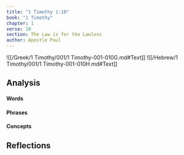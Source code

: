 ```yaml
---
title: "1 Timothy 1:10"
book: "1 Timothy"
chapter: 1
verse: 10
section: The Law is for the Lawless
author: Apostle Paul
---
```

![[/Greek/1 Timothy/001/1 Timothy-001-010G.md#Text]]
![[/Hebrew/1 Timothy/001/1 Timothy-001-010H.md#Text]]

## Analysis

#### Words

#### Phrases

#### Concepts

## Reflections

